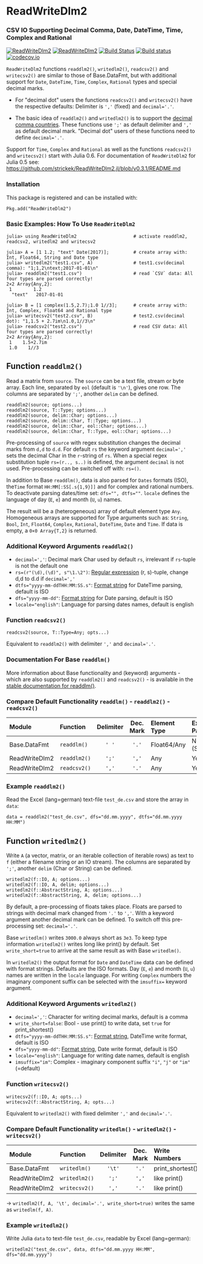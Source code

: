 # ReadWriteDlm2 
### CSV IO Supporting Decimal Comma, Date, DateTime, Time, Complex and Rational
[![ReadWriteDlm2](http://pkg.julialang.org/badges/ReadWriteDlm2_0.5.svg)](http://pkg.julialang.org/?pkg=ReadWriteDlm2) [![ReadWriteDlm2](http://pkg.julialang.org/badges/ReadWriteDlm2_0.6.svg)](http://pkg.julialang.org/?pkg=ReadWriteDlm2) [![Build Status](https://travis-ci.org/strickek/ReadWriteDlm2.jl.svg?branch=master)](https://travis-ci.org/strickek/ReadWriteDlm2.jl)   [![Build status](https://ci.appveyor.com/api/projects/status/ojv8nnuw63kh9yba/branch/master?svg=true)](https://ci.appveyor.com/project/strickek/readwritedlm2-jl/branch/master)  [![codecov.io](http://codecov.io/github/strickek/ReadWriteDlm2.jl/coverage.svg?branch=master)](http://codecov.io/github/strickek/ReadWriteDlm2.jl?branch=master)

`ReadWriteDlm2` functions `readdlm2()`, `writedlm2()`, `readcsv2()` and `writecsv2()` are similar to those of Base.DataFmt, but with additional support for `Date`, `DateTime`, `Time`, `Complex`, `Rational` types and special decimal marks. 

* For "decimal dot" users the functions `readcsv2()` and `writecsv2()` have the respective defaults: Delimiter is `','` (fixed) and `decimal='.'`.

* The basic idea of `readdlm2()` and `writedlm2()` is to support the [decimal comma countries](https://commons.wikimedia.org/wiki/File:DecimalSeparator.svg#file). These functions use `';'` as default delimiter and `','` as default decimal mark. "Decimal dot" users of these functions need to define `decimal='.'`. 

Support for `Time`, `Complex` and `Rational` as well as the functions `readcsv2()` and `writecsv2()` start with Julia 0.6.
For documentation of `ReadWriteDlm2` for Julia 0.5 see: https://github.com/strickek/ReadWriteDlm2.jl/blob/v0.3.1/README.md

### Installation
This package is registered and can be installed with:
```
Pkg.add("ReadWriteDlm2")
```

### Basic Examples: How To Use `ReadWriteDlm2`
```
julia> using ReadWriteDlm2                     # activate readdlm2, readcsv2, writedlm2 and writecsv2

julia> A = [1 1.2; "text" Date(2017)];         # create array with: Int, Float64, String and Date type
julia> writedlm2("test1.csv", A)               # test1.csv(decimal comma): "1;1,2\ntext;2017-01-01\n"
julia> readdlm2("test1.csv")                   # read `CSV` data: All four types are parsed correctly!
2×2 Array{Any,2}:
 1        1.2
  "text"   2017-01-01
  
julia> B = [1 complex(1.5,2.7);1.0 1//3];      # create array with: Int, Complex, Float64 and Rational type
julia> writecsv2("test2.csv", B)               # test2.csv(decimal dot): "1,1.5 + 2.7im\n1.0,1//3\n"
julia> readcsv2("test2.csv")                   # read CSV data: All four types are parsed correctly!
2×2 Array{Any,2}:
 1    1.5+2.7im
 1.0    1//3 
```

## Function `readdlm2()`
Read a matrix from `source`. The `source` can be a text file, stream or byte array. Each line, separated
by `eol` (default is `'\n'`), gives one row. The columns are separated by `';'`, another `delim` can be defined. 

    readdlm2(source; options...)
    readdlm2(source, T::Type; options...)
    readdlm2(source, delim::Char; options...)
    readdlm2(source, delim::Char, T::Type; options...)
    readdlm2(source, delim::Char, eol::Char; options...)
    readdlm2(source, delim::Char, T::Type, eol::Char; options...)

Pre-processing of `source` with regex substitution changes the decimal marks from `d,d` to `d.d`.
For default `rs` the keyword argument `decimal=','` sets the decimal Char in the `r`-string of `rs`.
When a special regex substitution tuple `rs=(r.., s..)` is defined, the argument `decimal` is not used.
Pre-processing can be switched off with: `rs=()`.

In addition to Base `readdlm()`, data is also parsed for `Dates` formats (ISO), the`Time` format 
`HH:MM[:SS[.s{1,9}]]` and for complex and rational numbers. To deactivate parsing dates/time set: `dfs="", dtfs=""`.
`locale` defines the language of day (`E`, `e`) and month (`U`, `u`) names.

The result will be a (heterogeneous) array of default element type `Any`. Homogeneous arrays are supported for 
Type arguments such as: `String`, `Bool`, `Int`, `Float64`, `Complex`, `Rational`, `DateTime`, `Date` 
and `Time`. If data is empty, a `0×0 Array{T,2}` is returned.

### Additional Keyword Arguments `readdlm2()`
* `decimal=','`: Decimal mark Char used by default `rs`, irrelevant if `rs`-tuple is not the default one
* `rs=(r"(\d),(\d)", s"\1.\2")`: [Regular expression](https://docs.julialang.org/en/stable/manual/strings/#Regular-Expressions-1) (r, s)-tuple, change d,d to d.d if `decimal=','`
* `dtfs="yyyy-mm-ddTHH:MM:SS.s"`: [Format string](https://docs.julialang.org/en/stable/stdlib/dates/#Base.Dates.DateFormat) for DateTime parsing, default is ISO
* `dfs="yyyy-mm-dd"`: [Format string](https://docs.julialang.org/en/stable/stdlib/dates/#Base.Dates.DateFormat) for Date parsing, default is ISO
* `locale="english"`: Language for parsing dates names, default is english

### Function `readcsv2()`

    readcsv2(source, T::Type=Any; opts...)

Equivalent to `readdlm2()` with delimiter `','` and `decimal='.'`.

### Documentation For Base `readdlm()`
More information about Base functionality and (keyword) arguments - which are also 
supported by `readdlm2()` and `readcsv2()` - is available in the 
[stable documentation for readdlm()](https://docs.julialang.org/en/stable/stdlib/io-network/#Base.DataFmt.readdlm-Tuple{Any,Char,Type,Char}). 

### Compare Default Functionality `readdlm()` - `readdlm2()` - `readcsv2()`
| Module        | Function               | Delimiter  | Dec. Mark | Element Type | Extended Parsing  |
|:------------- |:-----------------------|:----------:|:---------:|:-------------|:------------------|
| Base.DataFmt  | `readdlm()`            | `' '`      | `'.'`     | Float64/Any  | No (String)       |
| ReadWriteDlm2 | `readdlm2()`           | `';'`      | `','`     | Any          | Yes               |
| ReadWriteDlm2 | `readcsv2()`           | `','`      | `'.'`     | Any          | Yes               |

### Example `readdlm2()`
Read the Excel (lang=german) text-file `test_de.csv` and store the array in `data`:
```
data = readdlm2("test_de.csv", dfs="dd.mm.yyyy", dtfs="dd.mm.yyyy HH:MM")
```


## Function `writedlm2()`
Write `A` (a vector, matrix, or an iterable collection of iterable rows) as text to `f` 
(either a filename string or an IO stream). The columns are separated by `';'`,
another `delim` (Char or String) can be defined.

    writedlm2(f::IO, A; options...)
    writedlm2(f::IO, A, delim; options...)
    writedlm2(f::AbstractString, A; options...)
    writedlm2(f::AbstractString, A, delim; options...)

By default, a pre-processing of floats takes place. Floats are parsed to strings
with decimal mark changed from `'.'` to `','`. With a keyword argument
another decimal mark can be defined. To switch off this pre-processing set: `decimal='.'`.

Base `writedlm()` writes `3000.0` always short as `3e3`. To keep type information
`writedlm2()` writes long like print() by default. Set `write_short=true` to arrive at
the same result as with Base `writedlm()`.

In `writedlm2()` the output format for `Date` and `DateTime` data can be defined with format strings.
Defaults are the ISO formats. Day (`E`, `e`) and month (`U`, `u`) names are written in
the `locale` language. For writing `Complex` numbers the imaginary component suffix can be selected with the
`imsuffix=` keyword argument.

### Additional Keyword Arguments `writedlm2()`
* `decimal=','`: Character for writing decimal marks, default is a comma
* `write_short=false`: Bool - use print() to write data, set `true` for print_shortest()
* `dtfs="yyyy-mm-ddTHH:MM:SS.s"`: [Format string](https://docs.julialang.org/en/stable/stdlib/dates/#Base.Dates.DateFormat),  DateTime write format, default is ISO
* `dfs="yyyy-mm-dd"`: [Format string](https://docs.julialang.org/en/stable/stdlib/dates/#Base.Dates.DateFormat), Date write format, default is ISO
* `locale="english"`: Language for writing date names, default is english
* `imsuffix="im"`: Complex - imaginary component suffix `"i"`, `"j"` or `"im"`(=default)

### Function `writecsv2()`

    writecsv2(f::IO, A; opts...)
    writecsv2(f::AbstractString, A; opts...)
    
Equivalent to `writedlm2()` with fixed delimiter `','` and `decimal='.'`. 

### Compare Default Functionality `writedlm()` - `writedlm2()` - `writecsv2()`
| Module        | Function           | Delimiter | Dec. Mark| Write Numbers    |
|:------------- |:------------------ |:---------:|:--------:|:-----------------|
| Base.DataFmt  | `writedlm()`       | `'\t'`    | `'.'`    | print_shortest() |
| ReadWriteDlm2 | `writedlm2()`      | `';'`     | `','`    | like print()     |
| ReadWriteDlm2 | `writecsv2()`      | `','`     | `'.'`    | like print()     |

-> `writedlm2(f, A, '\t', decimal='.', write_short=true)` writes the same as `writedlm(f, A)`.

### Example `writedlm2()`
Write Julia `data` to text-file `test_de.csv`, readable by Excel (lang=german):
```
writedlm2("test_de.csv", data, dtfs="dd.mm.yyyy HH:MM", dfs="dd.mm.yyyy")
```
